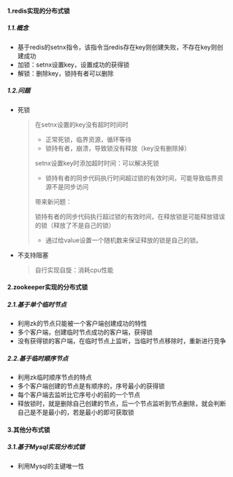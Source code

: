 #### 1.redis实现的分布式锁

##### 1.1.概念

* 基于redis的setnx指令，该指令当redis存在key则创建失败，不存在key则创建成功
* 加锁：setnx设置key，设置成功的获得锁
* 解锁：删除key，锁持有者可以删除

##### 1.2.问题

* 死锁

  > 在setnx设置的key没有超时时间时
  >
  > * 正常死锁，临界资源，循环等待
  > * 锁持有者，崩溃，导致锁没有释放（key没有删除掉）
  >
  > setnx设置key时添加超时时间：可以解决死锁
  >
  > * 锁持有者的同步代码执行时间超过锁的有效时间，可能导致临界资源不是同步访问
  >
  > 带来新问题：
  >
  > 锁持有者的同步代码执行超过锁的有效时间，在释放锁是可能释放错误的锁（释放了不是自己的锁）
  >
  > * 通过给value设置一个随机数来保证释放的锁是自己的锁。

* 不支持阻塞

  > 自行实现自旋：消耗cpu性能

#### 2.zookeeper实现的分布式锁

##### 2.1.基于单个临时节点

* 利用zk的节点只能被一个客户端创建成功的特性
* 多个客户端，创建临时节点成功的客户端，获得锁
* 没有获得锁的客户端，在临时节点上监听，当临时节点移除时，重新进行竞争

##### 2.2.基于临时顺序节点

* 利用zk临时顺序节点的特点
* 多个客户端创建的节点是有顺序的，序号最小的获得锁
* 每个客户端去监听比它序号小的前的一个节点
* 释放锁时，就是删除自己创建的节点，后一个节点监听到节点删除，就会判断自己是不是最小的，若是最小的即可获取锁

#### 3.其他分布式锁

##### 3.1.基于Mysql实现分布式锁

* 利用Mysql的主键唯一性